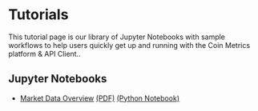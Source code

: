 # Tutorials

This tutorial page is our library of Jupyter Notebooks with sample workflows to help users quickly get up and running with the Coin Metrics platform & API Client..

## Jupyter Notebooks
* [Market Data Overview](MDF_market_data_overview.md) [(PDF)](MDF_market_data_overview.pdf) [(Python Notebook)](MDF_market_data_overview.ipynb)
